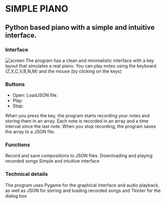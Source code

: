 # SIMPLE PIANO
## Python based piano with a simple and intuitive interface.

### Interface
<img src="https://i.ibb.co/0CgyzYd/screen.png" alt="screen" border="0">
The program has a clean and minimalistic interface with a key layout that simulates a real piano. You can play notes using the keyboard (Z,X,C,V,B,N,M) and the mouse (by clicking on the keys)

### Buttons

+ Open: LoadJSON file.
+ Play:
+ Stop:

When you press the key, the program starts recording your notes and storing them in an array. Each note is recorded in an array and a time interval since the last note. When you stop recording, the program saves the array to a JSON file.

### Functions

Record and save compositions to JSON files.
Downloading and playing recorded songs
Simple and intuitive interface

### Technical details

The program uses Pygame for the graphical interface and audio playback, as well as JSON for storing and loading recorded songs and Tkinter for the dialog box
